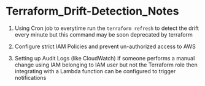 # Terraform_Drift-Detection_Notes

1. Using Cron job to everytime run the `terraform refresh` to detect the drift every minute but this command may be soon deprecated by terraform 

2. Configure strict IAM Policies and prevent un-authorized access to AWS

3. Setting up Audit Logs (like CloudWatch) if someone performs a manual change using IAM belonging to IAM user but not the Terraform role then integrating with a Lambda function can be configured to trigger notifications
